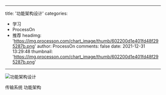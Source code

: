 
---
title: '功能架构设计'
categories: 
 - 学习
 - ProcessOn
 - 推荐
headimg: 'https://img.processon.com/chart_image/thumb/602200d1e401fd48f295287b.png'
author: ProcessOn
comments: false
date: 2021-12-31 13:29:48
thumbnail: 'https://img.processon.com/chart_image/thumb/602200d1e401fd48f295287b.png'
---

<div>   
<img class="thumb" alt="功能架构设计" src="https://img.processon.com/chart_image/thumb/602200d1e401fd48f295287b.png" referrerpolicy="no-referrer">
<p>传输系统 功能架构</p>  
</div>
            